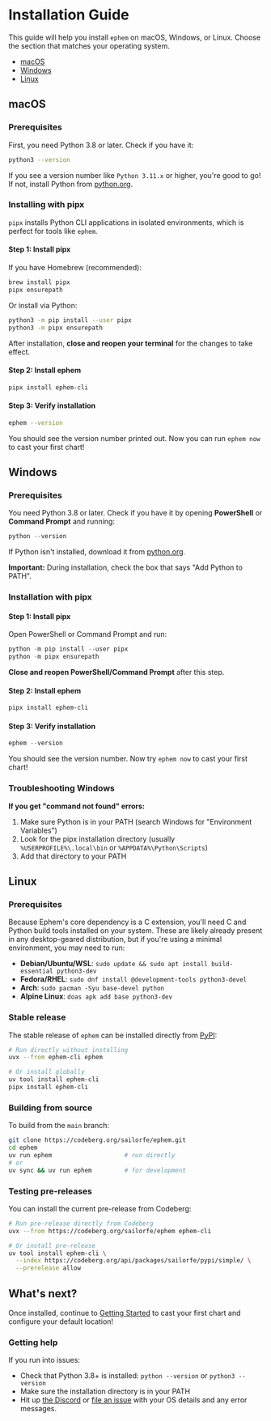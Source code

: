 # Installation Guide

This guide will help you install `ephem` on macOS, Windows, or Linux. Choose the section that matches your operating system.

- [macOS](#macos)
- [Windows](#windows)
- [Linux](#linux)

<a name="macos"></a>
## macOS

### Prerequisites

First, you need Python 3.8 or later. Check if you have it:

```sh
python3 --version
```

If you see a version number like `Python 3.11.x` or higher, you're good to go! If not, install Python from [python.org](https://www.python.org/downloads/).

### Installing with pipx

`pipx` installs Python CLI applications in isolated environments, which is perfect for tools like `ephem`.

#### Step 1: Install pipx

If you have Homebrew (recommended):

```sh
brew install pipx
pipx ensurepath
```

Or install via Python:

```sh
python3 -m pip install --user pipx
python3 -m pipx ensurepath
```

After installation, **close and reopen your terminal** for the changes to take effect.

#### Step 2: Install ephem

```sh
pipx install ephem-cli
```

#### Step 3: Verify installation

```sh
ephem --version
```

You should see the version number printed out. Now you can run `ephem now` to cast your first chart!

<a name="windows"></a>
## Windows

### Prerequisites

You need Python 3.8 or later. Check if you have it by opening **PowerShell** or **Command Prompt** and running:

```powershell
python --version
```

If Python isn't installed, download it from [python.org](https://www.python.org/downloads/).

**Important:** During installation, check the box that says "Add Python to PATH".

### Installation with pipx

#### Step 1: Install pipx

Open PowerShell or Command Prompt and run:

```powershell
python -m pip install --user pipx
python -m pipx ensurepath
```

**Close and reopen PowerShell/Command Prompt** after this step.

#### Step 2: Install ephem

```powershell
pipx install ephem-cli
```

#### Step 3: Verify installation

```powershell
ephem --version
```

You should see the version number. Now try `ephem now` to cast your first chart!

### Troubleshooting Windows

**If you get "command not found" errors:**

1. Make sure Python is in your PATH (search Windows for "Environment Variables")
2. Look for the pipx installation directory (usually `%USERPROFILE%\.local\bin` or `%APPDATA%\Python\Scripts`)
3. Add that directory to your PATH


<a name="linux"></a>
## Linux

### Prerequisites

Because Ephem's core dependency is a C extension, you'll need C and Python build tools installed on your system. These are likely already present in any desktop-geared distribution, but if you're using a minimal environment, you may need to run:

- **Debian/Ubuntu/WSL**: `sudo update && sudo apt install build-essential python3-dev`
- **Fedora/RHEL**: `sudo dnf install @development-tools python3-devel`
- **Arch**: `sudo pacman -Syu base-devel python`
- **Alpine Linux**: `doas apk add base python3-dev`

### Stable release

The stable release of `ephem` can be installed directly from [PyPI](https://pypi.org/project/ephem-cli):

```sh
# Run directly without installing
uvx --from ephem-cli ephem

# Or install globally
uv tool install ephem-cli
pipx install ephem-cli
```

### Building from source

To build from the `main` branch:

```sh
git clone https://codeberg.org/sailorfe/ephem.git
cd ephem
uv run ephem                    # run directly
# or
uv sync && uv run ephem         # for development
```

### Testing pre-releases

You can install the current pre-release from Codeberg:

```sh
# Run pre-release directly from Codeberg
uvx --from https://codeberg.org/sailorfe/ephem ephem-cli

# Or install pre-release
uv tool install ephem-cli \
  --index https://codeberg.org/api/packages/sailorfe/pypi/simple/ \
  --prerelease allow
```


## What's next?

Once installed, continue to [Getting Started](./10-getting-started.md) to cast your first chart and configure your default location!

### Getting help

If you run into issues:

- Check that Python 3.8+ is installed: `python --version` or `python3 --version`
- Make sure the installation directory is in your PATH
- Hit up [the Discord](https://discord.gg/b3vA5ZhSu2) or [file an issue](https://codeberg.org/sailorfe/ephem/issues) with your OS details and any error messages.
